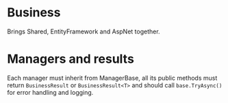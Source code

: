 # Business

Brings Shared, EntityFramework and AspNet together.

# Managers and results

Each manager must inherit from ManagerBase, all its public methods must return `BusinessResult` or `BusinessResult<T>` and should call `base.TryAsync()` for error handling and logging.

